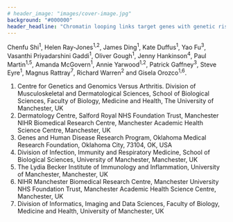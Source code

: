 ```yaml
---
# header_image: "images/cover-image.jpg"
background: "#000000"
header_headline: "Chromatin looping links target genes with genetic risk loci for dermatological traits"
---
```



Chenfu Shi<sup>1</sup>, Helen Ray-Jones<sup>1,2</sup>, James Ding<sup>1</sup>, Kate Duffus<sup>1</sup>, Yao Fu<sup>3</sup>, Vasanthi Priyadarshini Gaddi<sup>1</sup>, Oliver Gough<sup>1</sup>, Jenny Hankinson<sup>4</sup>, Paul Martin<sup>1,5</sup>, Amanda McGovern<sup>1</sup>, Annie Yarwood<sup>1,2</sup>, Patrick Gaffney<sup>3</sup>, Steve Eyre<sup>1</sup>, Magnus Rattray<sup>7</sup>, Richard Warren<sup>2</sup> and Gisela Orozco<sup>1,6</sup>.


1. Centre for Genetics and Genomics Versus Arthritis. Division of Musculoskeletal and Dermatological Sciences, School of Biological Sciences, Faculty of Biology, Medicine and Health, The University of Manchester, UK
2. Dermatology Centre, Salford Royal NHS Foundation Trust, Manchester NIHR Biomedical Research Centre, Manchester Academic Health Science Centre, Manchester, UK
3. Genes and Human Disease Research Program, Oklahoma Medical Research Foundation, Oklahoma City, 73104, OK, USA
4. Division of Infection, Immunity and Respiratory Medicine, School of Biological Sciences, University of Manchester, Manchester, UK
5. The Lydia Becker Institute of Immunology and Inflammation, University of Manchester, Manchester, UK
6. NIHR Manchester Biomedical Research Centre, Manchester University NHS Foundation Trust, Manchester Academic Health Science Centre, Manchester, UK
7. Division of Informatics, Imaging and Data Sciences, Faculty of Biology, Medicine and Health, University of Manchester, UK


